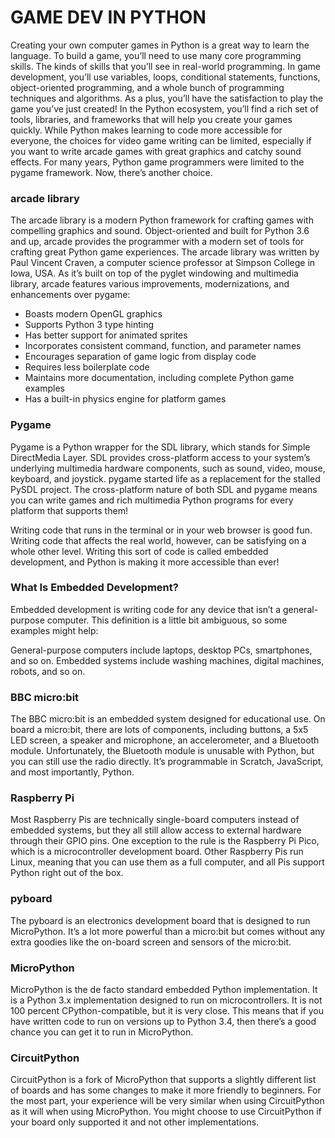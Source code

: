 # GAME DEV IN PYTHON

Creating your own computer games in Python is a great way to learn the language. To build a game, you’ll need to use many core programming skills. The kinds of skills that you’ll see in real-world programming. In game development, you’ll use variables, loops, conditional statements, functions, object-oriented programming, and a whole bunch of programming techniques and algorithms. As a plus, you’ll have the satisfaction to play the game you’ve just created! In the Python ecosystem, you’ll find a rich set of tools, libraries, and frameworks that will help you create your games quickly. While Python makes learning to code more accessible for everyone, the choices for video game writing can be limited, especially if you want to write arcade games with great graphics and catchy sound effects. For many years, Python game programmers were limited to the pygame framework. Now, there’s another choice.

### arcade library
The arcade library is a modern Python framework for crafting games with compelling graphics and sound. Object-oriented and built for Python 3.6 and up, arcade provides the programmer with a modern set of tools for crafting great Python game experiences. The arcade library was written by Paul Vincent Craven, a computer science professor at Simpson College in Iowa, USA. As it’s built on top of the pyglet windowing and multimedia library, arcade features various improvements, modernizations, and enhancements over pygame:

- Boasts modern OpenGL graphics
- Supports Python 3 type hinting
- Has better support for animated sprites
- Incorporates consistent command, function, and parameter names
- Encourages separation of game logic from display code
- Requires less boilerplate code
- Maintains more documentation, including complete Python game examples
- Has a built-in physics engine for platform games

### Pygame
Pygame is a Python wrapper for the SDL library, which stands for Simple DirectMedia Layer. SDL provides cross-platform access to your system’s underlying multimedia hardware components, such as sound, video, mouse, keyboard, and joystick. pygame started life as a replacement for the stalled PySDL project. The cross-platform nature of both SDL and pygame means you can write games and rich multimedia Python programs for every platform that supports them! 

Writing code that runs in the terminal or in your web browser is good fun. Writing code that affects the real world, however, can be satisfying on a whole other level. Writing this sort of code is called embedded development, and Python is making it more accessible than ever!

### What Is Embedded Development?
Embedded development is writing code for any device that isn’t a general-purpose computer. This definition is a little bit ambiguous, so some examples might help:

General-purpose computers include laptops, desktop PCs, smartphones, and so on.
Embedded systems include washing machines, digital machines, robots, and so on.

### BBC micro:bit
The BBC micro:bit is an embedded system designed for educational use. On board a micro:bit, there are lots of components, including buttons, a 5x5 LED screen, a speaker and microphone, an accelerometer, and a Bluetooth module. Unfortunately, the Bluetooth module is unusable with Python, but you can still use the radio directly. It’s programmable in Scratch, JavaScript, and most importantly, Python.

### Raspberry Pi
Most Raspberry Pis are technically single-board computers instead of embedded systems, but they all still allow access to external hardware through their GPIO pins. One exception to the rule is the Raspberry Pi Pico, which is a microcontroller development board. Other Raspberry Pis run Linux, meaning that you can use them as a full computer, and all Pis support Python right out of the box.

### pyboard
The pyboard is an electronics development board that is designed to run MicroPython. It’s a lot more powerful than a micro:bit but comes without any extra goodies like the on-board screen and sensors of the micro:bit.

### MicroPython
MicroPython is the de facto standard embedded Python implementation. It is a Python 3.x implementation designed to run on microcontrollers. It is not 100 percent CPython-compatible, but it is very close. This means that if you have written code to run on versions up to Python 3.4, then there’s a good chance you can get it to run in MicroPython.

### CircuitPython
CircuitPython is a fork of MicroPython that supports a slightly different list of boards and has some changes to make it more friendly to beginners. For the most part, your experience will be very similar when using CircuitPython as it will when using MicroPython. You might choose to use CircuitPython if your board only supported it and not other implementations.
